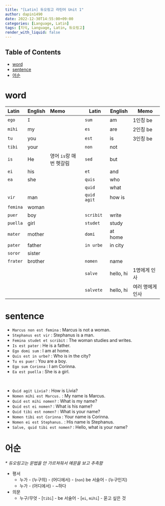 ```yaml
---
title: "[Latin] 듀오링고 라틴어 Unit 1"
author: dapin1490
date: 2022-12-30T14:55:00+09:00
categories: [Language, Latin]
tags: [지식, Language, Latin, 듀오링고]
render_with_liquid: false
---
```

<style>
  .x-understand { color: #ccb833; }
  .understand { color: #1380da; }
  .tab { white-space: pre; }
  .underline { text-decoration: underline; }
  .cancle { text-decoration: line-through; }
  .green { color: forestgreen;}
  figure { text-align: center; }
</style>

## Table of Contents

- [word](#word)
- [sentence](#sentence)
- [어순](#어순)

# word

| Latin      | English | Memo                      | Latin         | English    | Memo              |
| :--------- | :------ | :------------------------ | ------------- | ---------- | ----------------- |
| `ego`    | `I`   |                           | `sum`       | am         | 1인칭 be          |
| `mihi`   | my      |                           | `es`        | are        | 2인칭 be          |
| `tu`     | you     |                           | `est`       | is         | 3인칭 be          |
| `tibi`   | your    |                           | `non`       | not        |                   |
| `is`     | He      | 영어 `is`랑 매번 헷갈림 | `sed`       | but        |                   |
| `ei`     | his     |                           | `et`        | and        |                   |
| `ea`     | she     |                           | `quis`      | who        |                   |
|            |         |                           | `quid`      | what       |                   |
| `vir`    | man     |                           | `quid agit` | how is     |                   |
| `femina` | woman   |                           |               |            |                   |
| `puer`   | boy     |                           | `scribit`   | write      |                   |
| `puella` | girl    |                           | `studet`    | study      |                   |
| `mater`  | mother  |                           | `domi`      | at home    |                   |
| `pater`  | father  |                           | `in urbe`   | in city    |                   |
| `soror`  | sister  |                           |               |            |                   |
| `frater` | brother |                           | `nomen`     | name       |                   |
|            |         |                           | `salve`     | hello, hi  | 1명에게 인사      |
|            |         |                           | `salvete`   | hello, hi  | 여러 명에게 인사  |

# sentence

- `Marcus non est femina` : Marcus is not a woman.
- `Stephanus est vir` : Stephanus is a man.
- `Femina studet et scribit` : The woman studies and writes.
- `Is est pater` : He is a father.
- `Ego domi sum` : I am at home.
- `Quis est in urbe?` : Who is in the city?
- `Tu es puer` : You are a boy.
- `Ego sum Corinna` : I am Corinna.
- `Ea est puella` : She is a girl.

<br>

- `Quid agit Livia?` : How is Livia?
- `Nomen mihi est Marcus.` : My name is Marcus.
- `Quid est mihi nomen?` : What is my name?
- `Quid est ei nomen?` : What is his name?
- `Quid tibi est nomen?` : What is your name?
- `Nomen tibi est Corinna` : Your name is Corinna.
- `Nomen ei est Stephanus.` : His name is Stephanus.
- `Salve, quid tibi est nomen?` : Hello, what is your name?

# 어순

*\* 듀오링고는 문법을 안 가르쳐줘서 예문을 보고 추측함*

- 평서  
  - 누가 - (누구의) - (어디에서) - (`non`) be 서술어 - (누구인지)
  - 누가 - (어디에서) - ~하다
- 의문  
  - 누구/무엇 - \[`tibi`] - be 서술어 - \[`ei`, `mihi`] - 묻고 싶은 것
